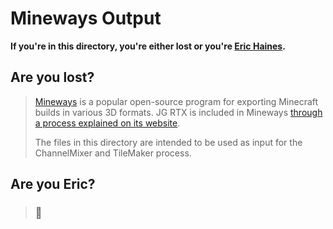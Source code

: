 # Mineways Output

__If you're in this directory, you're either lost or you're [Eric Haines](https://github.com/erich666).__

## Are you lost?
> [Mineways](http://www.realtimerendering.com/erich/minecraft/public/mineways/) is a popular open-source program for exporting Minecraft builds in various 3D formats. JG RTX is included in Mineways [through a process explained on its website](http://www.realtimerendering.com/erich/minecraft/public/mineways/textures.html#own_terrain).
> 
> The files in this directory are intended to be used as input for the ChannelMixer and TileMaker process.

## Are you Eric?
> ### 👋 ###
